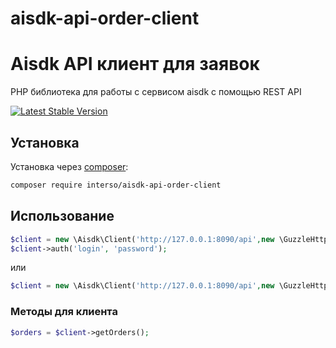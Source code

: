 # aisdk-api-order-client

Aisdk API клиент для заявок
=================

PHP библиотека для работы с сервисом aisdk с помощью REST API

[![Latest Stable Version](https://poser.pugx.org/gietos/dadata/version)](https://packagist.org/packages/gietos/dadata)

## Установка

Установка через [composer](https://getcomposer.org/):

```sh
composer require interso/aisdk-api-order-client
```

## Использование

``` php
$client = new \Aisdk\Client('http://127.0.0.1:8090/api',new \GuzzleHttp\Client());
$client->auth('login', 'password');
```

или

``` php
$client = new \Aisdk\Client('http://127.0.0.1:8090/api',new \GuzzleHttp\Client(), ['token'=>'w340349if903f0weifjqewoifjewo']);
```


### Методы для клиента

``` php
$orders = $client->getOrders();
```

